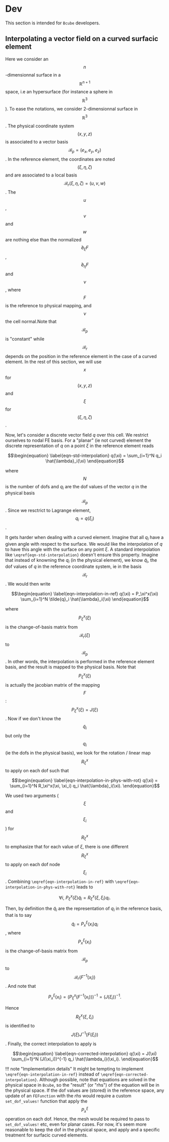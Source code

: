 # Dev

This section is intended for `Bcube` developers.

## Interpolating a vector field on a curved surfacic element

Here we consider an $$n$$-dimensionnal surface in a $$\mathbb{R}^{n+1}$$ space, i.e an hypersurface (for instance a sphere in $$\mathbb{R}^3$$). To ease the notations, we consider 2-dimensionnal surface in $$\mathbb{R}^3$$. The physical coordinate system $$(x,y,z)$$ is associated to a vector basis $$\mathcal{B}_p = (e_x,e_y,e_z)$$. In the reference element, the coordinates are noted $$(\xi, \eta, \zeta)$$ and are associated to a local basis $$\mathcal{B}_r(\xi,\eta,\zeta) = (u,v,w)$$. The $$u$$, $$v$$ and $$w$$ are nothing else than the normalized $$\partial_\xi F$$, $$\partial_\eta F$$ and $$\nu$$, where $$F$$ is the reference to physical mapping, and $$\nu$$ the cell normal.Note that $$\mathcal{B}_p$$ is "constant" while $$\mathcal{B}_r$$ depends on the position in the reference element in the case of a curved element. In the rest of this section, we will use $$x$$ for $$(x,y,z)$$ and $$\xi$$ for $$(\xi, \eta, \zeta)$$.

Now, let's consider a discrete vector field $q$ over this cell. We restrict ourselves to nodal FE basis. For a "planar" (ie not curved) element the discrete representation of $q$ on a point $\xi$ in the reference element reads
```math
\begin{equation}
    \label{eqn-std-interpolation}
    q(\xi) = \sum_{i=1}^N q_i \hat{\lambda}_i(\xi)
\end{equation}
```
where $$N$$ is the number of dofs and $q_i$ are the dof values of the vector $q$ in the physical basis $$\mathcal{B}_p$$. Since we resctrict to Lagrange element, $$q_i = q(\xi_i)$$.

It gets harder when dealing with a curved element. Imagine that all $q_i$ have a given angle with respect to the surface. We would like the interpolation of $q$ to have this angle with the surface on any point $\xi$. A standard interpolation like ``\eqref{eqn-std-interpolation}`` doesn't ensure this property. Imagine that instead of knowning the $q_i$ (in the physical element), we know $\tilde{q}_i$, the dof values of $q$ in the reference coordinate system, ie in the basis $$\mathcal{B}_r$$. We would then write
```math
\begin{equation}
    \label{eqn-interpolation-in-ref}
    q(\xi) = P_\xi^x(\xi) \sum_{i=1}^N \tilde{q}_i \hat{\lambda}_i(\xi)
\end{equation}
```
where $$P_\xi^x(\xi)$$ is the change-of-basis matrix from $$\mathcal{B}_r(\xi)$$ to $$\mathcal{B}_p$$. In other words, the interpolation is performed in the reference element basis, and the result is mapped to the physical basis. Note that $$P_\xi^x(\xi)$$ is actually the jacobian matrix of the mapping $$F$$: $$P_\xi^x(\xi)=J(\xi)$$. Now if we don't know the $$\tilde{q}_i$$ but only the $$q_i$$ (ie the dofs in the physical basis), we look for the rotation / linear map $$R_\xi^x$$ to apply on each dof such that
```math
\begin{equation}
  \label{eqn-interpolation-in-phys-with-rot}
    q(\xi) = \sum_{i=1}^N R_\xi^x(\xi, \xi_i) q_i \hat{\lambda}_i(\xi).
\end{equation}
```
We used two arguments ($$\xi$$ and $$\xi_i$$) for $$R_\xi^x$$ to emphasize that for each value of $\xi$, there is one different $$R_\xi^x$$ to apply on each dof node $$\xi_i$$. Combining ``\eqref{eqn-interpolation-in-ref}`` with ``\eqref{eqn-interpolation-in-phys-with-rot}`` leads to
```math
    \forall i,~P_\xi^x(\xi)\tilde{q}_i = R_\xi^x(\xi, \xi_i) q_i.
```
Then, by definition the $\tilde{q}_i$ are the representation of $q_i$ in the reference basis, that is to say $$\tilde{q}_i = P_x^\xi(x_i) q_i$$, where $$P_x^\xi(x_i)$$ is the change-of-basis matrix from $$\mathcal{B}_p$$ to $$\mathcal{B}_r(F^{-1}(x_i))$$. And note that
```math
    P_x^\xi(x_i) = (P_\xi^x(F^{-1}(x_i)))^{-1} = (J(\xi_i))^{-1}.
```
Hence $$R_\xi^x(\xi, \xi_i)$$ is identified to $$J(\xi)J^{-1}(F(\xi_i))$$. Finally, the correct interpolation to apply is
```math
\begin{equation}
    \label{eqn-corrected-interpolation}
    q(\xi) = J(\xi) \sum_{i=1}^N (J(\xi_i))^{-1} q_i \hat{\lambda_i}(\xi_i).
\end{equation}
```

!!! note "Implementation details"
    It might be tempting to implement ``\eqref{eqn-interpolation-in-ref}`` instead of ``\eqref{eqn-corrected-interpolation}``. Although possible, note that equations are solved in the physical space in `Bcube`, so the "result" (or "rhs") of the equation will be in the physical space. If the dof values are (stored) in the reference space, any update of an `FEFunction` with the *rhs* would require a custom `set_dof_values!` function that apply the $$P_x^\xi$$ operation on each dof. Hence, the mesh would be required to pass to `set_dof_values!` etc, even for planar cases. For now, it's seem more reasonable to keep the dof in the physical space, and apply and a specific treatment for surfacic curved elements.